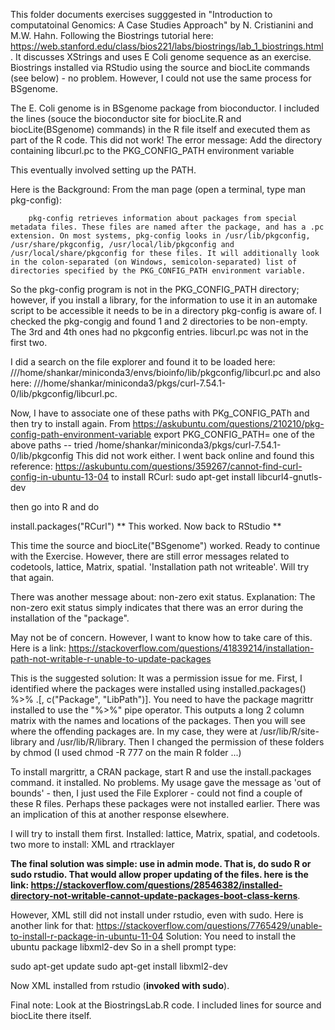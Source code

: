 This folder documents exercises sugggested in "Introduction to computatoinal Genomics: A Case Studies Approach" by N. Cristianini and
M.W. Hahn. 
Following the Biostrings tutorial here: https://web.stanford.edu/class/bios221/labs/biostrings/lab_1_biostrings.html . It discusses XStrings and uses E Coli genome sequence as an exercise. Biostrings installed via RStudio using the source and biocLite commands (see below) - no problem. However, I could not use the same process for BSgenome. 

The E. Coli genome is in BSgenome package from bioconductor. I included the lines (souce the bioconductor site for biocLite.R and biocLite(BSgenome) commands) in the R file itself and executed them as part of the R code. This did not work! The error message: Add the directory containing libcurl.pc to the PKG_CONFIG_PATH environment variable 


This eventually involved setting up the PATH.

Here is the Background:
From the man page (open a terminal, type man pkg-config):

        pkg-config retrieves information about packages from special metadata files. These files are named after the package, and has a .pc extension. On most systems, pkg-config looks in /usr/lib/pkgconfig, /usr/share/pkgconfig, /usr/local/lib/pkgconfig and /usr/local/share/pkgconfig for these files. It will additionally look in the colon-separated (on Windows, semicolon-separated) list of directories specified by the PKG_CONFIG_PATH environment variable.

So the pkg-config program is not in the PKG_CONFIG_PATH directory; however, if you install a library, for the information to use it in an automake script to be accessible it needs to be in a directory pkg-config is aware of.
I checked the pkg-congig and found 1 and 2 directories to be non-empty. The 3rd and 4th ones had no pkgconfig entries. libcurl.pc was not in the first two. 

I did a search on the file explorer and found it to be loaded here: ///home/shankar/miniconda3/envs/bioinfo/lib/pkgconfig/libcurl.pc and also here: ///home/shankar/miniconda3/pkgs/curl-7.54.1-0/lib/pkgconfig/libcurl.pc.

Now, I have to associate one of these paths with PKg_CONFIG_PATh and then try to install again. 
From https://askubuntu.com/questions/210210/pkg-config-path-environment-variable
export PKG_CONFIG_PATH= one of the above paths -- tried /home/shankar/miniconda3/pkgs/curl-7.54.1-0/lib/pkgconfig
This did not work either.
I went back online and found this reference: https://askubuntu.com/questions/359267/cannot-find-curl-config-in-ubuntu-13-04
to install RCurl: 
sudo apt-get install libcurl4-gnutls-dev

then go into R and do

install.packages("RCurl")
** This worked. Now back to RStudio **

 This time the source and biocLite("BSgenome") worked. 
 Ready to continue with the Exercise. However, there are still error messages related to codetools, lattice, Matrix, spatial. 'Installation path not writeable'. Will try that again. 
 
 There was another message about: non-zero exit status. Explanation: The non-zero exit status simply indicates that there was an error during the installation of the "package". 
 
 May not be of concern. However, I want to know how to take care of this.
 Here is a link: https://stackoverflow.com/questions/41839214/installation-path-not-writable-r-unable-to-update-packages
 
 This is the suggested solution:
 It was a permission issue for me. First, I identified where the packages were installed using installed.packages() %>% .[, c("Package", "LibPath")]. You need to have the package magrittr installed to use the "%>%" pipe operator. This outputs a long 2 column matrix with the names and locations of the packages. Then you will see where the offending packages are. In my case, they were at /usr/lib/R/site-library and /usr/lib/R/library. Then I changed the permission of these folders by chmod (I used chmod -R 777 on the main R folder ...)
 
To install margrittr, a CRAN package, start R and use the install.packages command. it installed. No problems. My usage gave the message as 'out of bounds' - then, I just used the File Explorer - could not find a couple of these R files. Perhaps these packages were not installed earlier. There was an implication of this at another response elsewhere.

I will try to install them first. Installed: lattice, Matrix, spatial, and codetools. two more to install: XML and rtracklayer

**The final solution was simple: use in admin mode. That is, do sudo R or sudo rstudio. That would allow proper updating of the files. here is the link: https://stackoverflow.com/questions/28546382/installed-directory-not-writable-cannot-update-packages-boot-class-kerns**.

However, XML still did not install under rstudio, even with sudo. Here is another link for that:
https://stackoverflow.com/questions/7765429/unable-to-install-r-package-in-ubuntu-11-04 
Solution:
You need to install the ubuntu package libxml2-dev So in a shell prompt type:

sudo apt-get update
sudo apt-get install libxml2-dev

Now XML installed from rstudio (**invoked with sudo**). 

Final note: Look at the BiostringsLab.R code. I included lines for source and biocLite there itself. 


 
 
 
